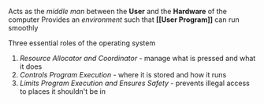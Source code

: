 Acts as the *middle man* between the **User** and the **Hardware** of the computer
Provides an *environment* such that **[[User Program]]** can run smoothly

Three essential roles of the operating system
1. *Resource Allocator and Coordinator* - manage what is pressed and what it does
2. *Controls Program Execution* - where it is stored and how it runs
3.  *Limits Program Execution and Ensures Safety* - prevents illegal access to places it shouldn't be in